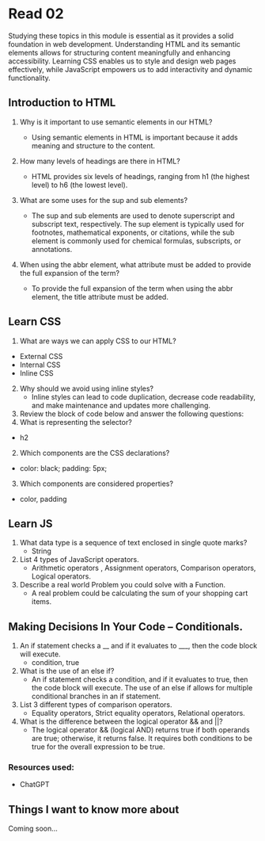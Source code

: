# Read 02

Studying these topics in this module is essential as it provides a solid foundation in web development. Understanding HTML and its semantic elements allows for structuring content meaningfully and enhancing accessibility. Learning CSS enables us to style and design web pages effectively, while JavaScript empowers us to add interactivity and dynamic functionality. 

## Introduction to HTML

1. Why is it important to use semantic elements in our HTML?
   - Using semantic elements in HTML is important because it adds meaning and structure to the content.

2. How many levels of headings are there in HTML?
    - HTML provides six levels of headings, ranging from h1 (the highest level) to h6 (the lowest level). 

3. What are some uses for the sup and sub elements?
   - The sup and sub elements are used to denote superscript and subscript text, respectively. The sup element is typically used for footnotes, mathematical exponents, or citations, while the sub element is commonly used for chemical formulas, subscripts, or annotations.

4. When using the abbr element, what attribute must be added to provide the full expansion of the term?
   - To provide the full expansion of the term when using the abbr element, the title attribute must be added. 

## Learn CSS

1. What are ways we can apply CSS to our HTML?
  - External CSS
  - Internal CSS
  - Inline CSS
2. Why should we avoid using inline styles?
   - Inline styles can lead to code duplication, decrease code readability, and make maintenance and updates more challenging.
3. Review the block of code below and answer the following questions:
  1. What is representing the selector? 
   - h2
  2. Which components are the CSS declarations?
   - color: black;
     padding: 5px;
  3. Which components are considered properties?
   - color, padding

## Learn JS

1. What data type is a sequence of text enclosed in single quote marks?
    - String
2. List 4 types of JavaScript operators.
    - Arithmetic operators , Assignment operators, Comparison operators, Logical operators.
3. Describe a real world Problem you could solve with a Function.
    - A real problem could be calculating the sum of your shopping cart items. 
  
## Making Decisions In Your Code – Conditionals.

1. An if statement checks a __ and if it evaluates to ___, then the code block will execute.
   - condition, true
2. What is the use of an else if?
   - An if statement checks a condition, and if it evaluates to true, then the code block will execute. The use of an else if allows for multiple conditional branches in an if statement. 
3. List 3 different types of comparison operators.
   - Equality operators, Strict equality operators, Relational operators.
4. What is the difference between the logical operator && and ||?
   - The logical operator && (logical AND) returns true if both operands are true; otherwise, it returns false. It requires both conditions to be true for the overall expression to be true.

### Resources used: 
- ChatGPT

## Things I want to know more about
Coming soon...



